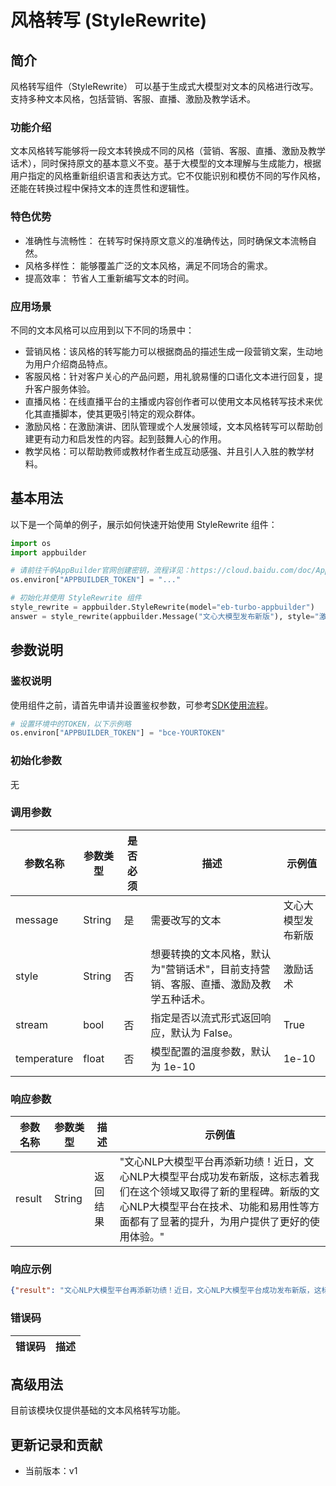 # 风格转写 (StyleRewrite)

## 简介
风格转写组件（StyleRewrite） 可以基于生成式大模型对文本的风格进行改写。支持多种文本风格，包括营销、客服、直播、激励及教学话术。


### 功能介绍
文本风格转写能够将一段文本转换成不同的风格（营销、客服、直播、激励及教学话术），同时保持原文的基本意义不变。基于大模型的文本理解与生成能力，根据用户指定的风格重新组织语言和表达方式。它不仅能识别和模仿不同的写作风格，还能在转换过程中保持文本的连贯性和逻辑性。

### 特色优势
- 准确性与流畅性： 在转写时保持原文意义的准确传达，同时确保文本流畅自然。
- 风格多样性： 能够覆盖广泛的文本风格，满足不同场合的需求。
- 提高效率： 节省人工重新编写文本的时间。

### 应用场景
不同的文本风格可以应用到以下不同的场景中：
- 营销风格：该风格的转写能力可以根据商品的描述生成一段营销文案，生动地为用户介绍商品特点。
- 客服风格：针对客户关心的产品问题，用礼貌易懂的口语化文本进行回复，提升客户服务体验。
- 直播风格：在线直播平台的主播或内容创作者可以使用文本风格转写技术来优化其直播脚本，使其更吸引特定的观众群体。
- 激励风格：在激励演讲、团队管理或个人发展领域，文本风格转写可以帮助创建更有动力和启发性的内容。起到鼓舞人心的作用。
- 教学风格：可以帮助教师或教材作者生成互动感强、并且引人入胜的教学材料。


## 基本用法

以下是一个简单的例子，展示如何快速开始使用 StyleRewrite 组件：

```python
import os
import appbuilder

# 请前往千帆AppBuilder官网创建密钥，流程详见：https://cloud.baidu.com/doc/AppBuilder/s/Olq6grrt6#1%E3%80%81%E5%88%9B%E5%BB%BA%E5%AF%86%E9%92%A5
os.environ["APPBUILDER_TOKEN"] = "..."

# 初始化并使用 StyleRewrite 组件
style_rewrite = appbuilder.StyleRewrite(model="eb-turbo-appbuilder")
answer = style_rewrite(appbuilder.Message("文心大模型发布新版"), style="激励话术")
```



## 参数说明

### 鉴权说明
使用组件之前，请首先申请并设置鉴权参数，可参考[SDK使用流程](https://cloud.baidu.com/doc/AppBuilder/s/Olq6grrt6#1%E3%80%81%E5%88%9B%E5%BB%BA%E5%AF%86%E9%92%A5)。
```python
# 设置环境中的TOKEN，以下示例略
os.environ["APPBUILDER_TOKEN"] = "bce-YOURTOKEN"
```

### 初始化参数
无

### 调用参数
|参数名称 |参数类型 |是否必须 |描述 |示例值|
|--------|--------|--------|----|------|
|message |String  |是 |需要改写的文本|文心大模型发布新版|
|style|String|否 |想要转换的文本风格，默认为"营销话术"，目前支持营销、客服、直播、激励及教学五种话术。|激励话术|
|stream|bool|否 |指定是否以流式形式返回响应，默认为 False。|True|
|temperature|float|否 |模型配置的温度参数，默认为 1e-10|1e-10|

### 响应参数
|参数名称 |参数类型 |描述 |示例值|
|--------|--------|----|------|
|result  |String  |返回结果|"文心NLP大模型平台再添新功绩！近日，文心NLP大模型平台成功发布新版，这标志着我们在这个领域又取得了新的里程碑。新版的文心NLP大模型平台在技术、功能和易用性等方面都有了显著的提升，为用户提供了更好的使用体验。"|

### 响应示例
```json
{"result": "文心NLP大模型平台再添新功绩！近日，文心NLP大模型平台成功发布新版，这标志着我们在这个领域又取得了新的里程碑。新版的文心NLP大模型平台在技术、功能和易用性等方面都有了显著的提升，为用户提供了更好的使用体验。"}
```

### 错误码
|错误码|描述|
|------|---|

## 高级用法

目前该模块仅提供基础的文本风格转写功能。


## 更新记录和贡献
* 当前版本：v1
